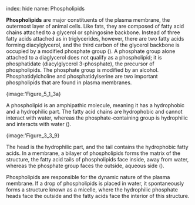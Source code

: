 index: hide
name: Phospholipids

 **Phospholipids** are major constituents of the plasma membrane, the outermost layer of animal cells. Like fats, they are composed of fatty acid chains attached to a glycerol or sphingosine backbone. Instead of three fatty acids attached as in triglycerides, however, there are two fatty acids forming diacylglycerol, and the third carbon of the glycerol backbone is occupied by a modified phosphate group (). A phosphate group alone attached to a diaglycerol does not qualify as a phospholipid; it is phosphatidate (diacylglycerol 3-phosphate), the precursor of phospholipids. The phosphate group is modified by an alcohol. Phosphatidylcholine and phosphatidylserine are two important phospholipids that are found in plasma membranes.


{image:'Figure_5_1_3a}
        

A phospholipid is an amphipathic molecule, meaning it has a hydrophobic and a hydrophilic part. The fatty acid chains are hydrophobic and cannot interact with water, whereas the phosphate-containing group is hydrophilic and interacts with water ().


{image:'Figure_3_3_9}
        

The head is the hydrophilic part, and the tail contains the hydrophobic fatty acids. In a membrane, a bilayer of phospholipids forms the matrix of the structure, the fatty acid tails of phospholipids face inside, away from water, whereas the phosphate group faces the outside, aqueous side ().

Phospholipids are responsible for the dynamic nature of the plasma membrane. If a drop of phospholipids is placed in water, it spontaneously forms a structure known as a micelle, where the hydrophilic phosphate heads face the outside and the fatty acids face the interior of this structure.
